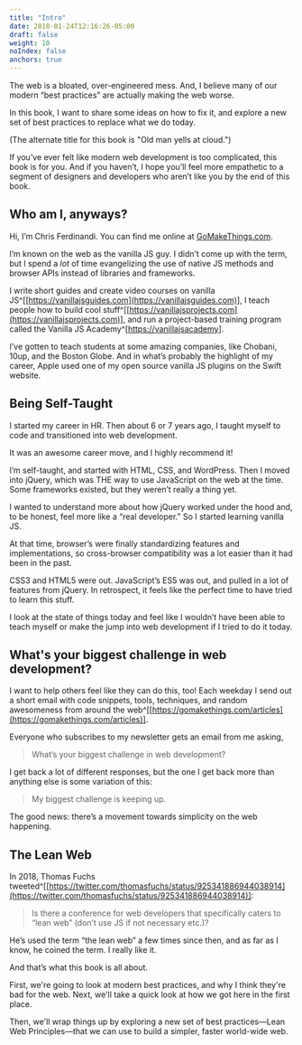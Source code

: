 ```yaml
---
title: "Intro"
date: 2018-01-24T12:16:26-05:00
draft: false
weight: 10
noIndex: false
anchors: true
---
```


The web is a bloated, over-engineered mess. And, I believe many of our modern “best practices” are actually making the web worse.

In this book, I want to share some ideas on how to fix it, and explore a new set of best practices to replace what we do today.

(The alternate title for this book is "Old man yells at cloud.")

If you’ve ever felt like modern web development is too complicated, this book is for you. And if you haven’t, I hope you’ll feel more empathetic to a segment of designers and developers who aren’t like you by the end of this book. 

## Who am I, anyways?

Hi, I’m Chris Ferdinandi. You can find me online at [GoMakeThings.com](https://gomakethings.com).

I’m known on the web as the vanilla JS guy. I didn’t come up with the term, but I spend a *lot* of time evangelizing the use of native JS methods and browser APIs instead of libraries and frameworks.

I write short guides and create video courses on vanilla JS^[[https://vanillajsguides.com](https://vanillajsguides.com)], I teach people how to build cool stuff^[[https://vanillajsprojects.com](https://vanillajsprojects.com)], and run a project-based training program called the Vanilla JS Academy^[[https://vanillajsacademy](https://vanillajsacademy)].

I’ve gotten to teach students at some amazing companies, like Chobani, 10up, and the Boston Globe. And in what’s probably the highlight of my career, Apple used one of my open source vanilla JS plugins on the Swift website.

## Being Self-Taught

I started my career in HR. Then about 6 or 7 years ago, I taught myself to code and transitioned into web development.

It was an awesome career move, and I highly recommend it!

I’m self-taught, and started with HTML, CSS, and WordPress. Then I moved into jQuery, which was THE way to use JavaScript on the web at the time. Some frameworks existed, but they weren’t really a thing yet.

I wanted to understand more about how jQuery worked under the hood and, to be honest, feel more like a “real developer.” So I started learning vanilla JS.

At that time, browser’s were finally standardizing features and implementations, so cross-browser compatibility was a lot easier than it had been in the past.

CSS3 and HTML5 were out. JavaScript’s ES5 was out, and pulled in a lot of features from jQuery. In retrospect, it feels like the perfect time to have tried to learn this stuff.

I look at the state of things today and feel like I wouldn’t have been able to teach myself or make the jump into web development if I tried to do it today.

## What's your biggest challenge in web development?

I want to help others feel like they can do this, too! Each weekday I send out a short email with code snippets, tools, techniques, and random awesomeness from around the web^[[https://gomakethings.com/articles](https://gomakethings.com/articles)].

Everyone who subscribes to my newsletter gets an email from me asking,

> What’s your biggest challenge in web development?

I get back a lot of different responses, but the one I get back more than anything else is some variation of this:

> My biggest challenge is keeping up.

The good news: there’s a movement towards simplicity on the web happening.

## The Lean Web

In 2018, Thomas Fuchs tweeted^[[https://twitter.com/thomasfuchs/status/925341886944038914](https://twitter.com/thomasfuchs/status/925341886944038914)]:

> Is there a conference for web developers that specifically caters to “lean web” (don’t use JS if not necessary etc.)?

He’s used the term “the lean web” a few times since then, and as far as I know, he coined the term. I really like it.

And that’s what this book is all about.

First, we're going to look at modern best practices, and why I think they're bad for the web. Next, we'll take a quick look at how we got here in the first place.

Then, we'll wrap things up by exploring a new set of best practices&mdash;Lean Web Principles&mdash;that we can use to build a simpler, faster world-wide web.